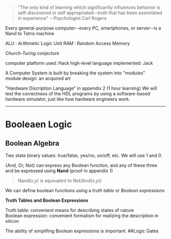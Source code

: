> "The only kind of learning which significantly influences behavior is self-discovered or self appropriated--truth that has been assimilated in experience" --Psychologist Carl Rogers

Every general-purpose computer--every PC, smartphones, or server--is a Nand to Tetris machine

ALU : Arithmetic Logic Unit
RAM : Random Access Memory

*Church-Turing conjecture*

computer platform used: Hack
high-level language implemented: Jack

A Computer System is built by breaking the system into "modules"  
module design: an acquired art

"Hardware Discription Language" in appendix 2 (1 hour learning)
We will test the correctness of the HDL programs by using a software-based hardware simulator, just like how hardware engineers work.

---
# Booleaen Logic
## Boolean Algebra
Two state binary values: true/false, yes/no, on/off, etc. We will use 1 and 0.

{And, Or, Not} can express any Boolean function, and any of these three and be expressed using **Nand** (proof in appendix 1)
> Nand(x,y) is equivalent to Not(And(x,y))

We can define boolean functions using a *truth table* or *Boolean expressions*

**Truth Tables and Boolean Expressions**

Truth table: convenient means for describing states of nature  
Boolean expression: convenient formalism for realizing the description in silicon

The ability of simplifing Boolean expressions is important.
##Logic Gates







